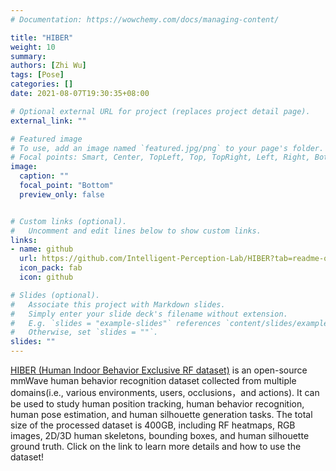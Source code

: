 ```yaml
---
# Documentation: https://wowchemy.com/docs/managing-content/

title: "HIBER"
weight: 10
summary: 
authors: [Zhi Wu]
tags: [Pose]
categories: []
date: 2021-08-07T19:30:35+08:00

# Optional external URL for project (replaces project detail page).
external_link: ""

# Featured image
# To use, add an image named `featured.jpg/png` to your page's folder.
# Focal points: Smart, Center, TopLeft, Top, TopRight, Left, Right, BottomLeft, Bottom, BottomRight.
image: 
  caption: ""
  focal_point: "Bottom"
  preview_only: false


# Custom links (optional).
#   Uncomment and edit lines below to show custom links.
links:
- name: github
  url: https://github.com/Intelligent-Perception-Lab/HIBER?tab=readme-ov-file
  icon_pack: fab
  icon: github

# Slides (optional).
#   Associate this project with Markdown slides.
#   Simply enter your slide deck's filename without extension.
#   E.g. `slides = "example-slides"` references `content/slides/example-slides.md`.
#   Otherwise, set `slides = ""`.
slides: ""
---
```


[HIBER (Human Indoor Behavior Exclusive RF dataset)](https://github.com/Intelligent-Perception-Lab/HIBER?tab=readme-ov-file) is an open-source mmWave human behavior recognition dataset collected from multiple domains(i.e., various environments, users, occlusions，and actions). It can be used to study human position tracking, human behavior recognition, human pose estimation, and human silhouette generation tasks. The total size of the processed dataset is 400GB, including RF heatmaps, RGB images, 2D/3D human skeletons, bounding boxes, and human silhouette ground truth. Click on the link to learn more details and how to use the dataset!
